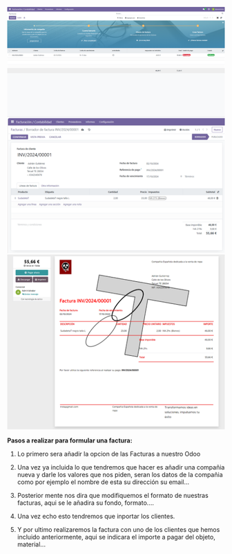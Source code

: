 ![Imagenes](./Imagenes/1.png)
![Imagenes](./Imagenes/2.png)
![Imagenes](./Imagenes/3.png)

**Pasos a realizar para formular una factura:**

1) Lo primero sera añadir la opcion de las Facturas a nuestro Odoo

2) Una vez ya incluida lo que tendremos que hacer es añadir una compañia nueva y darle los valores que nos piden, seran los datos de la compañia como por ejemplo el nombre de esta su dirección su email...

3) Posterior mente nos dira que modifiquemos el formato de nuestras facturas, aqui se le añadira su fondo, formato....

4) Una vez echo esto tendremos que inportar los clientes. 

5) Y por ultimo realizaremos la factura con uno de los clientes que hemos incluido anteriormente, aqui se indicara el importe a pagar del objeto, material...